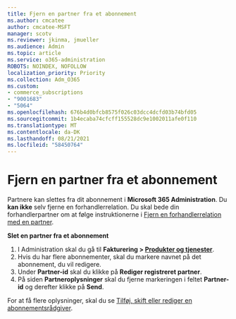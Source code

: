 ```yaml
---
title: Fjern en partner fra et abonnement
ms.author: cmcatee
author: cmcatee-MSFT
manager: scotv
ms.reviewer: jkinma, jmueller
ms.audience: Admin
ms.topic: article
ms.service: o365-administration
ROBOTS: NOINDEX, NOFOLLOW
localization_priority: Priority
ms.collection: Adm_O365
ms.custom:
- commerce_subscriptions
- "9001683"
- "5064"
ms.openlocfilehash: 676b4d0bfcb8575f026c03dcc4dcfd03b74bfd05
ms.sourcegitcommit: 1b4ecaba74cfcff155528dc9e1002011afe0f110
ms.translationtype: MT
ms.contentlocale: da-DK
ms.lasthandoff: 08/21/2021
ms.locfileid: "58450764"
---
```

# <a name="remove-a-partner-from-a-subscription"></a>Fjern en partner fra et abonnement

Partnere kan slettes fra dit abonnement i **Microsoft 365 Administration**. Du **kan ikke** selv fjerne en forhandlerrelation. Du skal bede din forhandlerpartner om at følge instruktionerne i [Fjern en forhandlerrelation med en partner](https://docs.microsoft.com/partner-center/remove-a-relationship).

**Slet en partner fra et abonnement**

1. I Administration skal du gå til **Fakturering > [Produkter og tjenester](https://go.microsoft.com/fwlink/p/?linkid=842054)**.
2. Hvis du har flere abonnementer, skal du markere navnet på det abonnement, du vil redigere.
3. Under **Partner-id** skal du klikke på **Rediger registreret partner**.
4. På siden **Partneroplysninger** skal du fjerne markeringen i feltet **Partner-id** og derefter klikke på **Send**.

For at få flere oplysninger, skal du se [Tilføj, skift eller rediger en abonnementsrådgiver](https://docs.microsoft.com/microsoft-365/admin/misc/add-partner?view=o365-worldwide).
